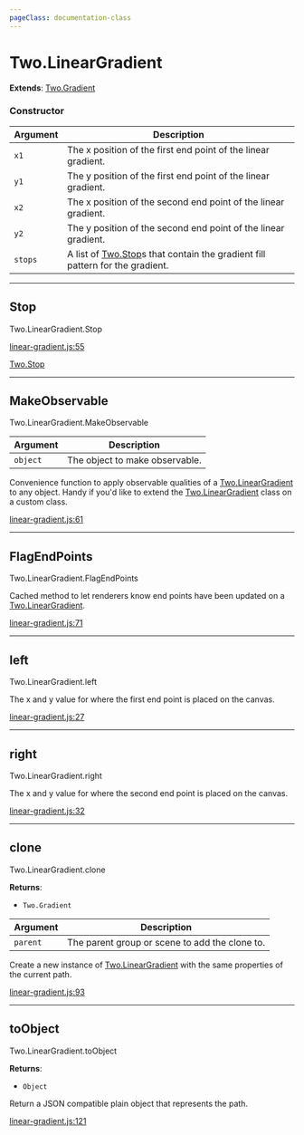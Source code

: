 ```yaml
---
pageClass: documentation-class
---
```


# Two.LinearGradient


<div class="extends">

__Extends__: [Two.Gradient](/documentation/effects/gradient/)

</div>





<div class="meta">
  <custom-button text="Source" type="source" href="https://github.com/jonobr1/two.js/blob/dev/src/effects/linear-gradient.js" />
</div>



### Constructor


| Argument | Description |
| ---- | ----------- |
|  `x1`  | The x position of the first end point of the linear gradient. |
|  `y1`  | The y position of the first end point of the linear gradient. |
|  `x2`  | The x position of the second end point of the linear gradient. |
|  `y2`  | The y position of the second end point of the linear gradient. |
|  `stops`  | A list of [Two.Stop](/documentation/stop)s that contain the gradient fill pattern for the gradient. |



---

<div class="static member ">

## Stop
<span class="longname">Two.LinearGradient.Stop</span>















<div class="meta">

  [linear-gradient.js:55](https://github.com/jonobr1/two.js/blob/dev/src/effects/linear-gradient.js#L55)

</div>





<div class="see">

[Two.Stop](/documentation/stop)

</div>


</div>



---

<div class="static function ">

## MakeObservable
<span class="longname">Two.LinearGradient.MakeObservable</span>










<div class="params">

| Argument | Description |
| ---- | ----------- |
|  `object`  | The object to make observable. |
</div>




<div class="description">

Convenience function to apply observable qualities of a [Two.LinearGradient](/documentation/lineargradient) to any object. Handy if you'd like to extend the [Two.LinearGradient](/documentation/lineargradient) class on a custom class.

</div>



<div class="meta">

  [linear-gradient.js:61](https://github.com/jonobr1/two.js/blob/dev/src/effects/linear-gradient.js#L61)

</div>






</div>



---

<div class="static function ">

## FlagEndPoints
<span class="longname">Two.LinearGradient.FlagEndPoints</span>













<div class="description">

Cached method to let renderers know end points have been updated on a [Two.LinearGradient](/documentation/lineargradient).

</div>



<div class="meta">

  [linear-gradient.js:71](https://github.com/jonobr1/two.js/blob/dev/src/effects/linear-gradient.js#L71)

</div>






</div>



---

<div class="instance member ">

## left
<span class="longname">Two.LinearGradient.left</span>








<div class="properties">

The x and y value for where the first end point is placed on the canvas.

</div>








<div class="meta">

  [linear-gradient.js:27](https://github.com/jonobr1/two.js/blob/dev/src/effects/linear-gradient.js#L27)

</div>






</div>



---

<div class="instance member ">

## right
<span class="longname">Two.LinearGradient.right</span>








<div class="properties">

The x and y value for where the second end point is placed on the canvas.

</div>








<div class="meta">

  [linear-gradient.js:32](https://github.com/jonobr1/two.js/blob/dev/src/effects/linear-gradient.js#L32)

</div>






</div>



---

<div class="instance function ">

## clone
<span class="longname">Two.LinearGradient.clone</span>




<div class="returns">

__Returns__:



+ `Two.Gradient`




</div>







<div class="params">

| Argument | Description |
| ---- | ----------- |
|  `parent`  | The parent group or scene to add the clone to. |
</div>




<div class="description">

Create a new instance of [Two.LinearGradient](/documentation/lineargradient) with the same properties of the current path.

</div>



<div class="meta">

  [linear-gradient.js:93](https://github.com/jonobr1/two.js/blob/dev/src/effects/linear-gradient.js#L93)

</div>






</div>



---

<div class="instance function ">

## toObject
<span class="longname">Two.LinearGradient.toObject</span>




<div class="returns">

__Returns__:



+ `Object`




</div>










<div class="description">

Return a JSON compatible plain object that represents the path.

</div>



<div class="meta">

  [linear-gradient.js:121](https://github.com/jonobr1/two.js/blob/dev/src/effects/linear-gradient.js#L121)

</div>






</div>


